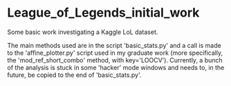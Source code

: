 # League_of_Legends_initial_work
Some basic work investigating a Kaggle LoL dataset.

The main methods used are in the script 'basic_stats.py' and a call is made to the 'affine_plotter.py' script used in my graduate work (more specifically, the 'mod_ref_short_combo' method, with key='LOOCV'). Currently, a bunch of the analysis is stuck in some 'hacker' mode windows and needs to, in the future, be copied to the end of 'basic_stats.py'. 
